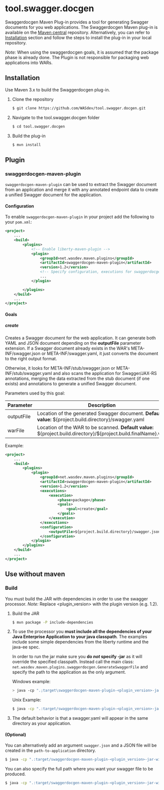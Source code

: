 # tool.swagger.docgen

Swaggerdocgen Maven Plug-in provides a tool for generating Swagger documents for you web applications. The Swaggerdocgen Maven plug-in is available on the [Maven central](http://search.maven.org/#search%7Cga%7C1%7Cswaggerdocgen) repository. Alternatively, you can refer to [Installation](#installation) section and follow the steps to install the plug-in in your local repository.

*Note:* When using the swaggerdocgen goals, it is assumed that the package phase is already done. The Plugin is not responsible for packaging web applications into WARs.

## Installation

Use Maven 3.x to build the Swaggerdocgen plug-in.

1. Clone the repository
   ```sh
   $ git clone https://github.com/WASdev/tool.swagger.docgen.git
   ```

2. Navigate to the tool.swagger.docgen folder
   ```sh
   $ cd tool.swagger.docgen
   ```

3. Build the plug-in
   ```sh
   $ mvn install
   ```


## Plugin

### swaggerdocgen-maven-plugin

`swaggerdocgen-maven-plugin` can be used to extract the Swagger document from an application and merge it with any annotated endpoint data to create a unified Swagger document for the application.

#### Configuration

To enable `swaggerdocgen-maven-plugin` in your project add the following to your `pom.xml`:

```xml
<project>
    ...
    <build>
        <plugins>
            <!-- Enable liberty-maven-plugin -->
            <plugin>
                <groupId>net.wasdev.maven.plugins</groupId>
                <artifactId>swaggerdocgen-maven-plugin</artifactId>
                <version>1.2</version>
                <!-- Specify configuration, executions for swaggerdocgen-maven-plugin -->
                ...
            </plugin>

        </plugins>
    </build>
    ...
</project>
```

#### Goals

##### create
Creates a Swagger document for the web application. It can generate both YAML and JSON document depending on the **outputFile** parameter extension. If a Swagger document already exists in the WAR's META-INF/swagger.json or META-INF/swagger.yaml, it just converts the document to the right output format. 

Otherwise, it looks for META-INF/stub/swagger.json or META-INF/stub/swagger.yaml and also scans the application for Swagger/JAX-RS annotations, merging the data extracted from the stub document (if one exists) and annotations to generate a unified Swagger document.

Parameters used by this goal:

| Parameter | Description | Required |
| --------  | ----------- | -------  |
| outputFile | Location of the generated Swagger document. **Default value:** \${project.build.directory}/swagger.yaml | No |
| warFile| Location of the WAR to be scanned. **Default value:** \${project.build.directory}/\${project.build.finalName}.war | No |

Example:
```xml
<project>
    ...
    <build>
        <plugins>
            <plugin>
                <groupId>net.wasdev.maven.plugins</groupId>
                <artifactId>swaggerdocgen-maven-plugin</artifactId>
                <version>1.2</version>
                <executions>
                    <execution>
                        <phase>package</phase>
                        <goals>
                            <goal>create</goal>
                        </goals>
                    </execution>
                </executions>
                <configuration>
                    <outputFile>${project.build.directory}/swagger.json</outputFile>
                </configuration>
            </plugin>
        </plugins>
    </build>
    ...
</project>
```


## Use without maven

### Build
You must build the JAR with dependencies in order to use the swagger processor. *Note:* Replace <plugin_version> with the plugin version (e.g. 1.2).

1. Build the JAR

   ```sh
   $ mvn package -P include-dependencies
   ```
2. To use the processor you **must include all the dependencies of your Java Enterprise Application to your java classpath**. The examples include some simple dependencies from the liberty runtime and the java-ee spec. 

   In order to run the jar make sure you **do _not_ specify -jar** as it will override the specified classpath. Instead call the main class:
   `net.wasdev.maven.plugins.swaggerdocgen.GenerateSwaggerFile` and specify the path to the application as the only argument.
   
   Windows example:
   ```sh
   > java -cp ".;target\swaggerdocgen-maven-plugin-<plugin_version>-jar-with-dependencies.jar;C:\libertyRuntime\dev\api\spec\*" net.wasdev.maven.plugins.swaggerdocgen.GenerateSwaggerFile C:\..\path-to-application\app.war
   ```
   Unix Example:
   ```sh
   $ java -cp ".:target/swaggerdocgen-maven-plugin-<plugin_version>-jar-with-dependencies.jar:/libertyRuntime/dev/api/spec/*" net.wasdev.maven.plugins.swaggerdocgen.GenerateSwaggerFile /../path-to-application/app.war
   ```

3. The default behavior is that a swagger.yaml will appear in the same directory as your application.
   
#### (Optional)
You can alternatively add an argument `swagger.json` and a JSON file will be created in the `path-to-application` directory.
```sh
$ java -cp ".:target/swaggerdocgen-maven-plugin-<plugin_version>-jar-with-dependencies.jar:/libertyRuntime/dev/api/spec/*" net.wasdev.maven.plugins.swaggerdocgen.GenerateSwaggerFile /../path-to-application/app.war swagger.json
```
You can also specify the full path where you want your swagger file to be produced.
```sh
$ java -cp ".:target/swaggerdocgen-maven-plugin-<plugin_version>-jar-with-dependencies.jar:/libertyRuntime/dev/api/spec/*" net.wasdev.maven.plugins.swaggerdocgen.GenerateSwaggerFile /../path-to-application/app.war /path-to-swagger/swagger.json
```



   


